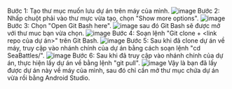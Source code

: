Bước 1: Tạo thư mục muốn lưu dự án trên máy của mình.
![image](https://github.com/user-attachments/assets/16e86995-9e9d-4ed4-a1af-6e30d9599f61)
Bước 2: Nhấp chuột phải vào thư mực vừa tạo, chọn "Show more options".
![image](https://github.com/user-attachments/assets/9d0c9021-a296-42aa-9c11-524345884215)
Bước 3: Chọn "Open Git Bash here".
![image](https://github.com/user-attachments/assets/89ddcd50-2eb5-42ea-b0bb-613744d0dfc3)
sau đó Git Bash sẽ được mở với thư muc bạn vừa chọn.
![image](https://github.com/user-attachments/assets/43811a7e-533f-4eab-9f43-0b13529d96ed)
Bước 4: Soạn lệnh "Git clone + <link repo của dự án>" trên Git Bash.
![image](https://github.com/user-attachments/assets/24d51843-8b64-44fd-aebc-60f464baff09)
Bước 5: Sau khi đã clone dự án về máy, truy cập vào nhánh chính của dự án bằng cách soạn lệnh "cd SeaBattles/".
![image](https://github.com/user-attachments/assets/ed20973e-9429-4e4c-bf0b-f59047436d37)
Bước 6: Sau khi đã truy cập vào nhánh chính của dự án, thực hiện lấy dự án về bằng lệnh "git pull".
![image](https://github.com/user-attachments/assets/2ec73f37-78ca-4702-b68c-2326d6cd1f06)
Vậy là bạn đã lấy được dự án này về máy của mình, sau đó chỉ cần mở thư mục chứa dự án vừa rồi bằng Android Studio.
